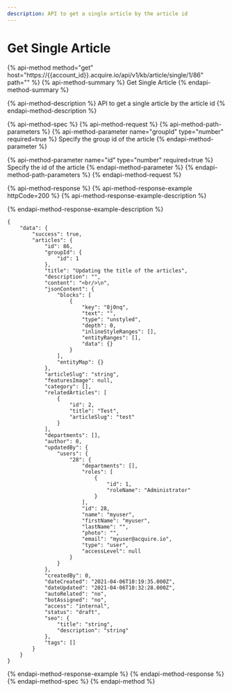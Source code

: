 ```yaml
---
description: API to get a single article by the article id
---
```


# Get Single Article

{% api-method method="get" host="https://{{account\_id}}.acquire.io/api/v1/kb/article/single/1/86" path="" %}
{% api-method-summary %}
Get Single Article
{% endapi-method-summary %}

{% api-method-description %}
API to get a single article by the article id
{% endapi-method-description %}

{% api-method-spec %}
{% api-method-request %}
{% api-method-path-parameters %}
{% api-method-parameter name="groupId" type="number" required=true %}
Specify the group id of the article
{% endapi-method-parameter %}

{% api-method-parameter name="id" type="number" required=true %}
Specify the id of the article
{% endapi-method-parameter %}
{% endapi-method-path-parameters %}
{% endapi-method-request %}

{% api-method-response %}
{% api-method-response-example httpCode=200 %}
{% api-method-response-example-description %}

{% endapi-method-response-example-description %}

```
{
    "data": {
        "success": true,
        "articles": {
            "id": 86,
            "groupId": {
                "id": 1
            },
            "title": "Updating the title of the articles",
            "description": "",
            "content": "<br/>\n",
            "jsonContent": {
                "blocks": [
                    {
                        "key": "8j0nq",
                        "text": "",
                        "type": "unstyled",
                        "depth": 0,
                        "inlineStyleRanges": [],
                        "entityRanges": [],
                        "data": {}
                    }
                ],
                "entityMap": {}
            },
            "articleSlug": "string",
            "featuresImage": null,
            "category": [],
            "relatedArticles": [
                {
                    "id": 2,
                    "title": "Test",
                    "articleSlug": "test"
                }
            ],
            "departments": [],
            "author": 0,
            "updatedBy": {
                "users": {
                    "28": {
                        "departments": [],
                        "roles": [
                            {
                                "id": 1,
                                "roleName": "Administrator"
                            }
                        ],
                        "id": 28,
                        "name": "myuser",
                        "firstName": "myuser",
                        "lastName": "",
                        "photo": "",
                        "email": "myuser@acquire.io",
                        "type": "user",
                        "accessLevel": null
                    }
                }
            },
            "createdBy": 0,
            "dateCreated": "2021-04-06T10:19:35.000Z",
            "dateUpdated": "2021-04-06T10:32:28.000Z",
            "autoRelated": "no",
            "botAssigned": "no",
            "access": "internal",
            "status": "draft",
            "seo": {
                "title": "string",
                "description": "string"
            },
            "tags": []
        }
    }
}
```
{% endapi-method-response-example %}
{% endapi-method-response %}
{% endapi-method-spec %}
{% endapi-method %}

